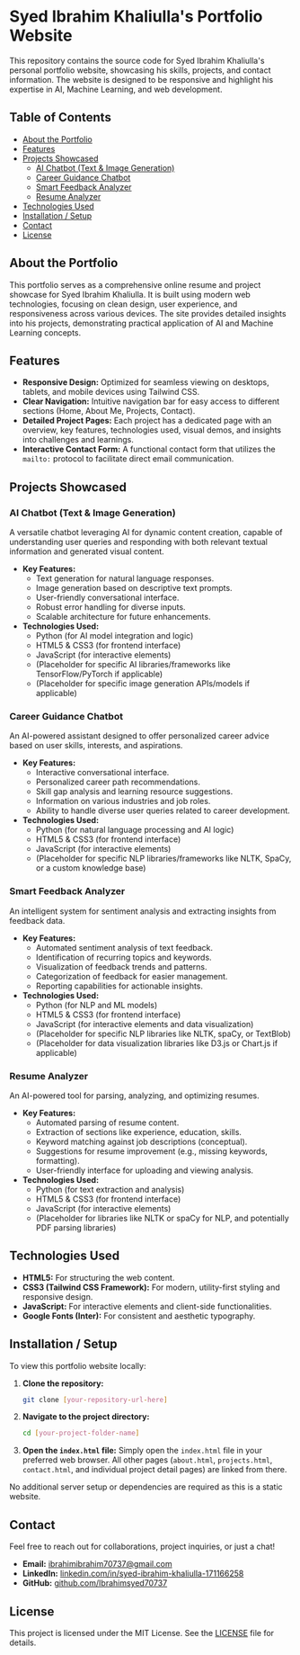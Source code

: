 # Syed Ibrahim Khaliulla's Portfolio Website

This repository contains the source code for Syed Ibrahim Khaliulla's personal portfolio website, showcasing his skills, projects, and contact information. The website is designed to be responsive and highlight his expertise in AI, Machine Learning, and web development.

## Table of Contents

- [About the Portfolio](#about-the-portfolio)
- [Features](#features)
- [Projects Showcased](#projects-showcased)
  - [AI Chatbot (Text & Image Generation)](#ai-chatbot-text--image-generation)
  - [Career Guidance Chatbot](#career-guidance-chatbot)
  - [Smart Feedback Analyzer](#smart-feedback-analyzer)
  - [Resume Analyzer](#resume-analyzer)
- [Technologies Used](#technologies-used)
- [Installation / Setup](#installation--setup)
- [Contact](#contact)
- [License](#license)

## About the Portfolio

This portfolio serves as a comprehensive online resume and project showcase for Syed Ibrahim Khaliulla. It is built using modern web technologies, focusing on clean design, user experience, and responsiveness across various devices. The site provides detailed insights into his projects, demonstrating practical application of AI and Machine Learning concepts.

## Features

* **Responsive Design:** Optimized for seamless viewing on desktops, tablets, and mobile devices using Tailwind CSS.
* **Clear Navigation:** Intuitive navigation bar for easy access to different sections (Home, About Me, Projects, Contact).
* **Detailed Project Pages:** Each project has a dedicated page with an overview, key features, technologies used, visual demos, and insights into challenges and learnings.
* **Interactive Contact Form:** A functional contact form that utilizes the `mailto:` protocol to facilitate direct email communication.

## Projects Showcased

### AI Chatbot (Text & Image Generation)

A versatile chatbot leveraging AI for dynamic content creation, capable of understanding user queries and responding with both relevant textual information and generated visual content.

* **Key Features:**
    * Text generation for natural language responses.
    * Image generation based on descriptive text prompts.
    * User-friendly conversational interface.
    * Robust error handling for diverse inputs.
    * Scalable architecture for future enhancements.
* **Technologies Used:**
    * Python (for AI model integration and logic)
    * HTML5 & CSS3 (for frontend interface)
    * JavaScript (for interactive elements)
    * (Placeholder for specific AI libraries/frameworks like TensorFlow/PyTorch if applicable)
    * (Placeholder for specific image generation APIs/models if applicable)

### Career Guidance Chatbot

An AI-powered assistant designed to offer personalized career advice based on user skills, interests, and aspirations.

* **Key Features:**
    * Interactive conversational interface.
    * Personalized career path recommendations.
    * Skill gap analysis and learning resource suggestions.
    * Information on various industries and job roles.
    * Ability to handle diverse user queries related to career development.
* **Technologies Used:**
    * Python (for natural language processing and AI logic)
    * HTML5 & CSS3 (for frontend interface)
    * JavaScript (for interactive elements)
    * (Placeholder for specific NLP libraries/frameworks like NLTK, SpaCy, or a custom knowledge base)

### Smart Feedback Analyzer

An intelligent system for sentiment analysis and extracting insights from feedback data.

* **Key Features:**
    * Automated sentiment analysis of text feedback.
    * Identification of recurring topics and keywords.
    * Visualization of feedback trends and patterns.
    * Categorization of feedback for easier management.
    * Reporting capabilities for actionable insights.
* **Technologies Used:**
    * Python (for NLP and ML models)
    * HTML5 & CSS3 (for frontend interface)
    * JavaScript (for interactive elements and data visualization)
    * (Placeholder for specific NLP libraries like NLTK, spaCy, or TextBlob)
    * (Placeholder for data visualization libraries like D3.js or Chart.js if applicable)

### Resume Analyzer

An AI-powered tool for parsing, analyzing, and optimizing resumes.

* **Key Features:**
    * Automated parsing of resume content.
    * Extraction of sections like experience, education, skills.
    * Keyword matching against job descriptions (conceptual).
    * Suggestions for resume improvement (e.g., missing keywords, formatting).
    * User-friendly interface for uploading and viewing analysis.
* **Technologies Used:**
    * Python (for text extraction and analysis)
    * HTML5 & CSS3 (for frontend interface)
    * JavaScript (for interactive elements)
    * (Placeholder for libraries like NLTK or spaCy for NLP, and potentially PDF parsing libraries)

## Technologies Used

* **HTML5:** For structuring the web content.
* **CSS3 (Tailwind CSS Framework):** For modern, utility-first styling and responsive design.
* **JavaScript:** For interactive elements and client-side functionalities.
* **Google Fonts (Inter):** For consistent and aesthetic typography.

## Installation / Setup

To view this portfolio website locally:

1.  **Clone the repository:**
    ```bash
    git clone [your-repository-url-here]
    ```
2.  **Navigate to the project directory:**
    ```bash
    cd [your-project-folder-name]
    ```
3.  **Open the `index.html` file:** Simply open the `index.html` file in your preferred web browser. All other pages (`about.html`, `projects.html`, `contact.html`, and individual project detail pages) are linked from there.

No additional server setup or dependencies are required as this is a static website.

## Contact

Feel free to reach out for collaborations, project inquiries, or just a chat!

* **Email:** ibrahimibrahim70737@gmail.com
* **LinkedIn:** [linkedin.com/in/syed-ibrahim-khaliulla-171166258](https://linkedin.com/in/syed-ibrahim-khaliulla-171166258)
* **GitHub:** [github.com/Ibrahimsyed70737](https://github.com/Ibrahimsyed70737)

## License

This project is licensed under the MIT License. See the [LICENSE](LICENSE) file for details.
